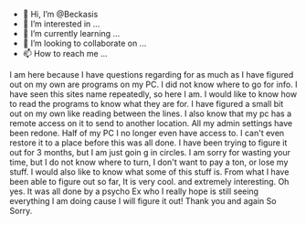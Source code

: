 - 👋 Hi, I’m @Beckasis
- 👀 I’m interested in ...
- 🌱 I’m currently learning ...
- 💞️ I’m looking to collaborate on ...
- 📫 How to reach me ...

<!---
Beckasis/Beckasis is a ✨ special ✨ repository because its `README.md` (this file) appears on your GitHub profile.
You can click the Preview link to take a look at your changes.
--->
I am
here because I have questions regarding for as much as I have figured out on my own 
are programs on my PC. I did not know where to go for info.
I have seen this sites name repeatedly, so here I am. 
I would like to know how to read the programs to know what they are for. I have figured a small bit out on my own like reading between the lines.
I also know that my pc has a remote access on it to send to another location.
All my admin settings have been redone. Half of my PC I no longer even have access to.
I can't even restore it to a place before this was all done. I have been trying to figure it out for 3 months, but I am just goin g in circles.
I am sorry for wasting your time, but I do not know where to turn, I don't want to pay a ton, or lose my stuff. I would also like to know what some of this stuff is.
From what I have been able to figure out so far, It is very cool. and extremely interesting.
Oh yes. It was all done by a psycho Ex who I really hope is still seeing everything I am doing cause I will figure it out!
Thank you and again So Sorry.
